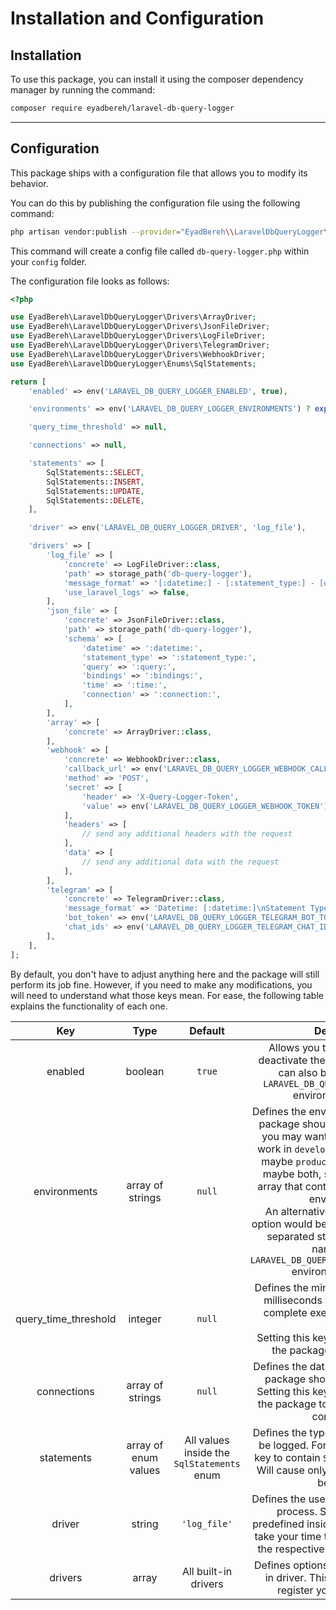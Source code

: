 # Installation and Configuration

## Installation

To use this package, you can install it using the composer dependency manager by running the command:

```bash
composer require eyadbereh/laravel-db-query-logger
```

***

## Configuration

This package ships with a configuration file that allows you to modify its behavior.

You can do this by publishing the configuration file using the following command:

```bash
php artisan vendor:publish --provider="EyadBereh\\LaravelDbQueryLogger\\LaravelDbQueryLoggerServiceProvider"
```

This command will create a config file called `db-query-logger.php` within your `config` folder.&#x20;

The configuration file looks as follows:

```php
<?php

use EyadBereh\LaravelDbQueryLogger\Drivers\ArrayDriver;
use EyadBereh\LaravelDbQueryLogger\Drivers\JsonFileDriver;
use EyadBereh\LaravelDbQueryLogger\Drivers\LogFileDriver;
use EyadBereh\LaravelDbQueryLogger\Drivers\TelegramDriver;
use EyadBereh\LaravelDbQueryLogger\Drivers\WebhookDriver;
use EyadBereh\LaravelDbQueryLogger\Enums\SqlStatements;

return [
    'enabled' => env('LARAVEL_DB_QUERY_LOGGER_ENABLED', true),

    'environments' => env('LARAVEL_DB_QUERY_LOGGER_ENVIRONMENTS') ? explode(',', env('LARAVEL_DB_QUERY_LOGGER_ENVIRONMENTS')) : null,

    'query_time_threshold' => null,

    'connections' => null, 

    'statements' => [
        SqlStatements::SELECT,
        SqlStatements::INSERT,
        SqlStatements::UPDATE,
        SqlStatements::DELETE,
    ],

    'driver' => env('LARAVEL_DB_QUERY_LOGGER_DRIVER', 'log_file'),

    'drivers' => [
        'log_file' => [
            'concrete' => LogFileDriver::class,
            'path' => storage_path('db-query-logger'),
            'message_format' => '[:datetime:] - [:statement_type:] - [query = :query:] - [bindings = :bindings:] - [time = :time: ms] - [connection = :connection:]',
            'use_laravel_logs' => false,
        ],
        'json_file' => [
            'concrete' => JsonFileDriver::class,
            'path' => storage_path('db-query-logger'),
            'schema' => [
                'datetime' => ':datetime:',
                'statement_type' => ':statement_type:',
                'query' => ':query:',
                'bindings' => ':bindings:',
                'time' => ':time:',
                'connection' => ':connection:',
            ],
        ],
        'array' => [
            'concrete' => ArrayDriver::class,
        ],
        'webhook' => [
            'concrete' => WebhookDriver::class,
            'callback_url' => env('LARAVEL_DB_QUERY_LOGGER_WEBHOOK_CALLBACK_URL'),
            'method' => 'POST',
            'secret' => [
                'header' => 'X-Query-Logger-Token',
                'value' => env('LARAVEL_DB_QUERY_LOGGER_WEBHOOK_TOKEN'),
            ],
            'headers' => [
                // send any additional headers with the request
            ],
            'data' => [
                // send any additional data with the request
            ],
        ],
        'telegram' => [
            'concrete' => TelegramDriver::class,
            'message_format' => 'Datetime: [:datetime:]\nStatement Type:[:statement_type:]\nSQL Query: [:query:]\nBindings: [:bindings:]\nExecution Time: [:time: ms]\nConnection Name: [:connection:]',
            'bot_token' => env('LARAVEL_DB_QUERY_LOGGER_TELEGRAM_BOT_TOKEN'),
            'chat_ids' => env('LARAVEL_DB_QUERY_LOGGER_TELEGRAM_CHAT_IDS') ? explode(',', env('LARAVEL_DB_QUERY_LOGGER_TELEGRAM_CHAT_IDS')) : null,
        ],
    ],
];

```

By default, you don't have to adjust anything here and the package will still perform its job fine. However, if you need to make any modifications, you will need to understand what those keys mean. For ease, the following table explains the functionality of each one.

<table><thead><tr><th width="217" align="center">Key</th><th width="92" align="center">Type </th><th width="140" align="center">Default </th><th align="center">Description</th></tr></thead><tbody><tr><td align="center">enabled</td><td align="center">boolean</td><td align="center"><code>true</code></td><td align="center">Allows you to toggle activate or deactivate the package. This option can also be set through the <code>LARAVEL_DB_QUERY_LOGGER_ENABLED</code> environment variable</td></tr><tr><td align="center">environments</td><td align="center">array of strings</td><td align="center"><code>null</code></td><td align="center">Defines the environments in which the package should work. For example, you may want the package to only work in <code>development</code> environment, or maybe <code>production</code> environment, or maybe both, so you can define an array that contains the names of the environments.<br>An alternative way to control this option would be by passing a comma-separated string of environment names to the <code>LARAVEL_DB_QUERY_LOGGER_ENVIRONMENTS</code> environment variable.</td></tr><tr><td align="center">query_time_threshold</td><td align="center">integer</td><td align="center"><code>null</code></td><td align="center">Defines the minimum required time in milliseconds a query must take to complete execution in order to be logged.<br>Setting this key to be <code>null</code> will cause the package to log all queries.</td></tr><tr><td align="center">connections</td><td align="center">array of strings</td><td align="center"><code>null</code></td><td align="center">Defines the database connections the package should query logs from.<br>Setting this key to be <code>null</code> will cause the package to listen to all database connections.</td></tr><tr><td align="center">statements</td><td align="center">array of enum values</td><td align="center">All values inside the <code>SqlStatements</code> enum</td><td align="center">Defines the type of SQL statements to be logged. For example, setting this key to contain <code>SqlStatements::SELECT</code> Will cause only the <code>SELECT</code> queries to be logged.</td></tr><tr><td align="center">driver</td><td align="center">string</td><td align="center"><code>'log_file'</code></td><td align="center">Defines the used driver for the logging process. Several drivers are predefined inside the package, please take your time to learn about them on the respective documentation page.</td></tr><tr><td align="center">drivers</td><td align="center">array</td><td align="center">All built-in drivers</td><td align="center">Defines options related to each built-in driver. This is also the place to register your custom driver.</td></tr></tbody></table>

